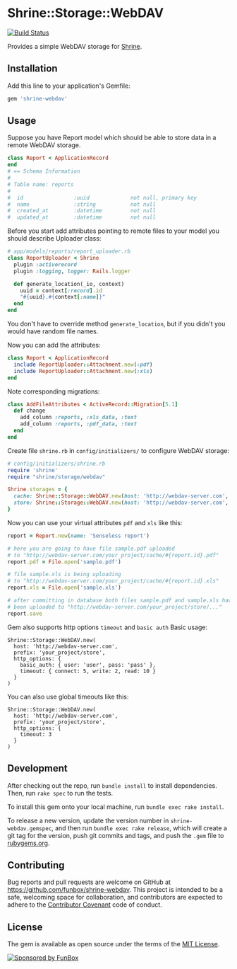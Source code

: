 # Shrine::Storage::WebDAV

[![Build Status](https://travis-ci.org/funbox/shrine-webdav.svg?branch=master)](https://travis-ci.org/funbox/shrine-webdav)

Provides a simple WebDAV storage for [Shrine](https://shrinerb.com/).

## Installation

Add this line to your application's Gemfile:

```ruby
gem 'shrine-webdav'
```

## Usage

Suppose you have Report model which should be able to store data in a remote WebDAV storage.

```ruby
class Report < ApplicationRecord
end
# == Schema Information
#
# Table name: reports
#
#  id                :uuid             not null, primary key
#  name              :string           not null
#  created_at        :datetime         not null
#  updated_at        :datetime         not null
```

Before you start add attributes pointing to remote files to your model you should describe Uploader class:

```ruby
# app/models/reports/report_uploader.rb
class ReportUploader < Shrine
  plugin :activerecord
  plugin :logging, logger: Rails.logger

  def generate_location(_io, context)
    uuid = context[:record].id
    "#{uuid}.#{context[:name]}"
  end
end
```

You don't have to override method `generate_location`, but if you didn't you would have random file names.

Now you can add the attributes:

```ruby
class Report < ApplicationRecord
  include ReportUploader::Attachment.new(:pdf)
  include ReportUploader::Attachment.new(:xls)
end
```

Note corresponding migrations:

```ruby
class AddFileAttributes < ActiveRecord::Migration[5.1]
  def change
    add_column :reports, :xls_data, :text
    add_column :reports, :pdf_data, :text
  end
end
```

Create file `shrine.rb` in `config/initializers/` to configure WebDAV storage:

```ruby
# config/initializers/shrine.rb
require 'shrine'
require "shrine/storage/webdav"

Shrine.storages = {
  cache: Shrine::Storage::WebDAV.new(host: 'http://webdav-server.com', prefix: 'your_project/cache'),
  store: Shrine::Storage::WebDAV.new(host: 'http://webdav-server.com', prefix: 'your_project/store')
}
```

Now you can use your virtual attributes `pdf` and `xls` like this:

```ruby
report = Report.new(name: 'Senseless report')

# here you are going to have file sample.pdf uploaded
# to "http://webdav-server.com/your_project/cache/#{report.id}.pdf"
report.pdf = File.open('sample.pdf')

# file sample.xls is being uploading
# to "http://webdav-server.com/your_project/cache/#{report.id}.xls"
report.xls = File.open('sample.xls')

# after committing in database both files sample.pdf and sample.xls have
# been uploaded to "http://webdav-server.com/your_project/store/..."
report.save
```

Gem also supports http options `timeout` and `basic auth` Basic usage:

```
Shrine::Storage::WebDAV.new(
  host: 'http://webdav-server.com',
  prefix: 'your_project/store',
  http_options: {
    basic_auth: { user: 'user', pass: 'pass' },
    timeout: { connect: 5, write: 2, read: 10 }
  }
)
```

You can also use global timeouts like this:

```
Shrine::Storage::WebDAV.new(
  host: 'http://webdav-server.com',
  prefix: 'your_project/store',
  http_options: {
    timeout: 3
  }
)
```

## Development

After checking out the repo, run `bundle install` to install dependencies. Then, run `rake spec` to run the tests.

To install this gem onto your local machine, run `bundle exec rake install`.

To release a new version, update the version number in `shrine-webdav.gemspec`, and then run `bundle exec rake release`,
which will create a git tag for the version, push git commits and tags, and push the `.gem` file to [rubygems.org](https://rubygems.org).

## Contributing

Bug reports and pull requests are welcome on GitHub at https://github.com/funbox/shrine-webdav. This project is intended to be a safe, welcoming space for collaboration, and contributors are expected to adhere to the [Contributor Covenant](http://contributor-covenant.org) code of conduct.

## License

The gem is available as open source under the terms of the [MIT License](http://opensource.org/licenses/MIT).

[![Sponsored by FunBox](https://funbox.ru/badges/sponsored_by_funbox_centered.svg)](https://funbox.ru)
